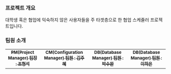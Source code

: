 

### 프로젝트 개요

대학생 혹은 협업에 익숙하지 않은 사용자들을 주 타겟층으로 한 협업 스케쥴러 프로젝트입니다.

### 팀원 소개

<table>
  <tbody>
    <tr>
      <td align="center"><a href="https://github.com/Passbob"><img src="width=100px;" alt=""/><br/><sub><b>PM(Project Manager) 팀장 : 조형석 </b></sub></a><br/></td>
      <td align="center"><a href="https://github.com/JUHYE0925"><img src="width=100px height=100px;" alt=""/><br/><sub><b>CM(Configuration Manager) 팀원 : 김주혜 </b></sub></a><br/></td>
      <td align="center"><a href="https://github.com/suwanpp"><img src="width=100px;" alt=""/><br/><sub><b>DB(Database Manager) 팀원 : 박수완 </b></sub></a><br/></td>
      <td align="center"><a href="https://github.com/gkdsm"><img src="width=100px;" alt=""/><br/><sub><b>DB(Database Manager) 팀원 : 이하은 </b></sub></a><br/></td>
    </tr>
  </tbody>
</table>
